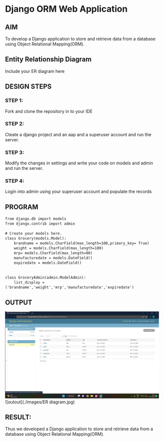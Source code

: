 # Django ORM Web Application

## AIM
To develop a Django application to store and retrieve data from a database using Object Relational Mapping(ORM).

## Entity Relationship Diagram

Include your ER diagram here

## DESIGN STEPS

### STEP 1:
Fork and clone the repository in to your IDE
### STEP 2:
Cteate a django project and an aap and a superuser account and run the server.
### STEP 3:
Modify the changes in settings and write your code on models and admin and run the server.
### STEP 4:
Login into admin using your superuser account and populate the records

## PROGRAM

```
from django.db import models
from django.contrib import admin

# Create your models here.
class Grocery(models.Model):
    brandname = models.CharField(max_length=100,primary_key= True)
    weight = models.CharField(max_length=100)
    mrp= models.CharField(max_length=80)
    manufacturedate = models.DateField()
    expiredate = models.DateField()

    
class GroceryAdmin(admin.ModelAdmin):
    list_display = ('brandname','weight','mrp','manufacturedate','expiredate')
```

## OUTPUT 
 ![Output](./images/grocrey.png)
 ![outout](./images/ER diagram.jpg)

## RESULT:
Thus we developed a Django application to store and retrieve data from a database using Object Relational Mapping(ORM).
